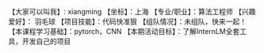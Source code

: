 【大家可以叫我】: xiangming
【坐标】：上海
【专业/职业】：算法工程师
【兴趣爱好】： 羽毛球
【项目技能】：代码快准狠
【组队情况】：未组队，快来一起！
【本课程学习基础】：pytorch，CNN
【本期活动目标】：了解InternLM全套工具，开发自己的项目
